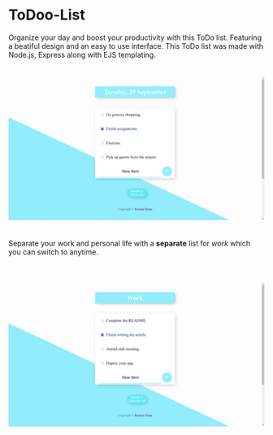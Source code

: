 # ToDoo-List
Organize your day and boost your productivity with this ToDo list. Featuring a beatiful design and an easy to use interface. This ToDo list was made with Node.js, Express along with EJS templating.
<br>
<br>
<br>
![Screenshot](/images/Screenshot1.png)
<br>
<br>
<br>
Separate your work and personal life with a **separate** list for *work* which you can switch to anytime.
<br>
<br>
<br>
<br>
![Work List](/images/Screenshot2.png)
